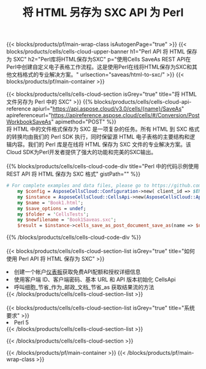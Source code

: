 ﻿---
title: 将 HTML 另存为 SXC API 为 Perl
description: 使用Aspose.Cells Cloud SDK for Perl将HTML格式文件保存为SXC格式文件。
url: /zh/perl/saveas/html-to-sxc/
---
{{< blocks/products/pf/main-wrap-class isAutogenPage="true" >}}
{{< blocks/products/cells/cells-cloud-upper-banner h1="Perl API 将 HTML 保存为 SXC" h2="Perl库将HTML保存为SXC" p="使用Cells SaveAs REST API在Perl中创建自定义电子表格工作流程。这是使用Perl在线将HTML保存为SXC和其他文档格式的专业解决方案。" urlsection="saveas/html-to-sxc/" >}}
{{< blocks/products/pf/main-container >}}

{{< blocks/products/cells/cells-cloud-section isGrey="true" title="将 HTML 文件另存为 Perl 中的 SXC" >}}
{{% blocks/products/cells/cells-cloud-api-reference apiurl="https://api.aspose.cloud/v3.0/cells/{name}/SaveAs" apireferenceurl="https://apireference.aspose.cloud/cells/#/Conversion/PostWorkbookSaveAs" apimethod="POST" %}}
<br/>
将 HTML 中的文件格式保存为 SXC 是一项复杂的任务。所有 HTML 到 SXC 格式的转换均由我们的 Perl SDK 执行，同时保留源 HTML 电子表格的主要结构和逻辑内容。我们的 Perl 库是在线将 HTML 保存为 SXC 文件的专业解决方案。该Cloud SDK为Perl开发者提供了强大的功能和完美的SXC输出。
<br/>
<br/>
{{% blocks/products/cells/cells-cloud-code-div title="Perl 中的代码示例使用 REST API 将 HTML 保存为 SXC 格式" gistPath="" %}}
  
```perl
# For complete examples and data files, please go to https://github.com/aspose-cells-cloud/aspose-cells-cloud-perl/
    my $config = AsposeCellsCloud::Configuration->new( client_id => $ENV{'ProductClientId'}, client_secret => $ENV{'ProductClientSecret'});
    my $instance = AsposeCellsCloud::CellsApi->new(AsposeCellsCloud::ApiClient->new( $config));
    my $name = 'Book1.html';
    my $save_options = undef;
    my $folder = 'CellsTests';
    my $newfilename = 'Book1Saveas.sxc';
    $result = $instance->cells_save_as_post_document_save_as(name => $name,save_options => $save_options, newfilename => $newfilename, folder => $folder);
```
  
{{% /blocks/products/cells/cells-cloud-code-div %}}
<br/>
<br/>
{{< blocks/products/cells/cells-cloud-section-list isGrey="true" title="如何使用 Perl API 将 HTML 保存为 SXC" >}}
<li>创建一个帐户<a href="https://dashboard.aspose.cloud/">仪表板</a>获取免费API配额和授权详细信息</li>
<li>使用客户端 ID、客户端密码、基本 URL 和 API 版本初始化 CellsApi</li>
<li>呼叫细胞_节省_作为_邮政_文档_节省_as 获取结果流的方法</li>
{{< /blocks/products/cells/cells-cloud-section-list >}}
<br/>
<br/>
{{< blocks/products/cells/cells-cloud-section-list isGrey="true" title="系统要求" >}}
<li>Perl 5</li>
{{< /blocks/products/cells/cells-cloud-section-list >}}

{{< /blocks/products/cells/cells-cloud-section >}}

{{< /blocks/products/pf/main-container >}}
{{< /blocks/products/pf/main-wrap-class >}}
